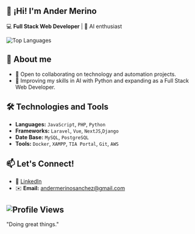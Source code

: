 ## 👋 ¡Hi! I'm Ander Merino

💻 **Full Stack Web Developer** | 🤖 AI enthusiast

![Top Languages](https://github-readme-stats.vercel.app/api/top-langs/?username=anderms1&layout=compact&langs_count=6&theme=solarized-light)

## 🚀 About me 
- 🤝 Open to collaborating on technology and automation projects.
- 🌱 Improving my skills in AI with Python and expanding as a Full Stack Web Developer.  

## 🛠️ Technologies and Tools
- **Languages:** `JavaScript`, `PHP`, `Python`  
- **Frameworks:** `Laravel`, `Vue`, `NextJS`,`Django`  
- **Date Base:** `MySQL`, `PostgreSQL`  
- **Tools:** `Docker`, `XAMPP`, `TIA Portal`, `Git`, `AWS`  

## 📫 Let's Connect!
- 💼 [LinkedIn](https://es.linkedin.com/in/ander-merino-6027491b0)  
- ✉️ **Email:** andermerinosanchez@gmail.com
  
![Profile Views](https://komarev.com/ghpvc/?username=AnderMerino&style=flat-square&color=green)
---

"Doing great things."

